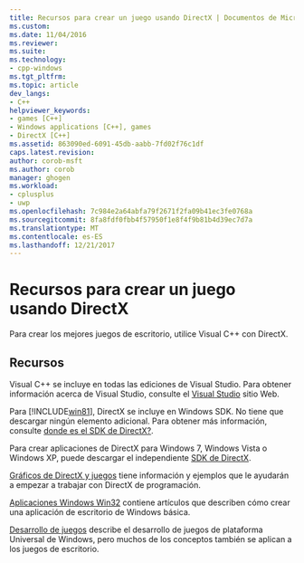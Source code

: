 ```yaml
---
title: Recursos para crear un juego usando DirectX | Documentos de Microsoft
ms.custom: 
ms.date: 11/04/2016
ms.reviewer: 
ms.suite: 
ms.technology:
- cpp-windows
ms.tgt_pltfrm: 
ms.topic: article
dev_langs:
- C++
helpviewer_keywords:
- games [C++]
- Windows applications [C++], games
- DirectX [C++]
ms.assetid: 863090ed-6091-45db-aabb-7fd02f76c1df
caps.latest.revision: 
author: corob-msft
ms.author: corob
manager: ghogen
ms.workload:
- cplusplus
- uwp
ms.openlocfilehash: 7c984e2a64abfa79f2671f2fa09b41ec3fe0768a
ms.sourcegitcommit: 8fa8fdf0fbb4f57950f1e8f4f9b81b4d39ec7d7a
ms.translationtype: MT
ms.contentlocale: es-ES
ms.lasthandoff: 12/21/2017
---
```

# <a name="resources-for-creating-a-game-using-directx"></a>Recursos para crear un juego usando DirectX
Para crear los mejores juegos de escritorio, utilice Visual C++ con DirectX.  
  
## <a name="resources"></a>Recursos  
 Visual C++ se incluye en todas las ediciones de Visual Studio. Para obtener información acerca de Visual Studio, consulte el [Visual Studio](http://www.visualstudio.com/) sitio Web.  
  
 Para [!INCLUDE[win81](../misc/includes/win81_md.md)], DirectX se incluye en Windows SDK. No tiene que descargar ningún elemento adicional. Para obtener más información, consulte [donde es el SDK de DirectX?](http://msdn.microsoft.com/library/windows/desktop/ee663275.aspx).  
  
 Para crear aplicaciones de DirectX para Windows 7, Windows Vista o Windows XP, puede descargar el independiente [SDK de DirectX](http://www.microsoft.com/download/details.aspx?displaylang=en&id=6812).  
  
 [Gráficos de DirectX y juegos](http://msdn.microsoft.com/library/windows/desktop/ee663274\(v=vs.85\).aspx) tiene información y ejemplos que le ayudarán a empezar a trabajar con DirectX de programación.  
  
 [Aplicaciones Windows Win32](../windows/windows-desktop-applications-cpp.md) contiene artículos que describen cómo crear una aplicación de escritorio de Windows básica.  
  
 [Desarrollo de juegos](http://msdn.microsoft.com/library/windows/apps/hh452744.aspx) describe el desarrollo de juegos de plataforma Universal de Windows, pero muchos de los conceptos también se aplican a los juegos de escritorio.
